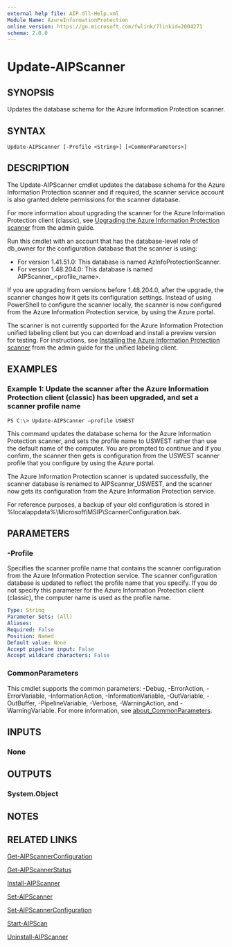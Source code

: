 ```yaml
---
external help file: AIP.dll-Help.xml
Module Name: AzureInformationProtection
online version: https://go.microsoft.com/fwlink/?linkid=2004271
schema: 2.0.0
---
```


# Update-AIPScanner

## SYNOPSIS
Updates the database schema for the Azure Information Protection scanner.

## SYNTAX

```
Update-AIPScanner [-Profile <String>] [<CommonParameters>]
```

## DESCRIPTION
The Update-AIPScanner cmdlet updates the database schema for the Azure Information Protection scanner and if required, the scanner service account is also granted delete permissions for the scanner database.

For more information about upgrading the scanner for the Azure Information Protection client (classic), see [Upgrading the Azure Information Protection scanner](https://docs.microsoft.com/azure/information-protection/rms-client/client-admin-guide#upgrading-the-azure-information-protection-scanner) from the admin guide.

Run this cmdlet with an account that has the database-level role of db_owner for the configuration database that the scanner is using:
- For version 1.41.51.0: This database is named AzInfoProtectionScanner.
- For version 1.48.204.0: This database is named AIPScanner_\<profile_name>.

If you are upgrading from versions before 1.48.204.0, after the upgrade, the scanner changes how it gets its configuration settings. Instead of using PowerShell to configure the scanner locally, the scanner is now configured from the Azure Information Protection service, by using the Azure portal.

The scanner is not currently supported for the Azure Information Protection unified labeling client but you can download and install a preview version for testing. For instructions, see [Installing the Azure Information Protection scanner](https://docs.microsoft.com/azure/information-protection/rms-client/clientv2-admin-guide#installing-the-azure-information-protection-scanner.md) from the admin guide for the unified labeling client.

## EXAMPLES

### Example 1: Update the scanner after the Azure Information Protection client (classic) has been upgraded, and set a scanner profile name
```
PS C:\> Update-AIPScanner –profile USWEST
```

This command updates the database schema for the Azure Information Protection scanner, and sets the profile name to USWEST rather than use the default name of the computer. You are prompted to continue and if you confirm, the scanner then gets is configuration from the USWEST scanner profile that you configure by using the Azure portal.

The Azure Information Protection scanner is updated successfully, the scanner database is renamed to AIPScanner_USWEST, and the scanner now gets its configuration from the Azure Information Protection service. 

For reference purposes, a backup of your old configuration is stored in %localappdata%\Microsoft\MSIP\ScannerConfiguration.bak. 


## PARAMETERS

### -Profile 
Specifies the scanner profile name that contains the scanner configuration from the Azure Information Protection service. The scanner configuration database is updated to reflect the profile name that you specify. If you do not specify this parameter for the Azure Information Protection client (classic), the computer name is used as the profile name. 

```yaml 
Type: String 
Parameter Sets: (All) 
Aliases: 
Required: False 
Position: Named 
Default value: None 
Accept pipeline input: False 
Accept wildcard characters: False
```

### CommonParameters
This cmdlet supports the common parameters: -Debug, -ErrorAction, -ErrorVariable, -InformationAction, -InformationVariable, -OutVariable, -OutBuffer, -PipelineVariable, -Verbose, -WarningAction, and -WarningVariable.
For more information, see [about_CommonParameters](https://go.microsoft.com/fwlink/?LinkID=113216).

## INPUTS

### None

## OUTPUTS

### System.Object

## NOTES

## RELATED LINKS

[Get-AIPScannerConfiguration](./Get-AIPScannerConfiguration.md)

[Get-AIPScannerStatus](./Get-AIPScannerStatus.md)

[Install-AIPScanner](./Install-AIPScanner.md)

[Set-AIPScanner](./Set-AIPScanner.md)

[Set-AIPScannerConfiguration](./Set-AIPScannerConfiguration.md)

[Start-AIPScan](./Start-AIPScan.md)

[Uninstall-AIPScanner](./Uninstall-AIPScanner.md)